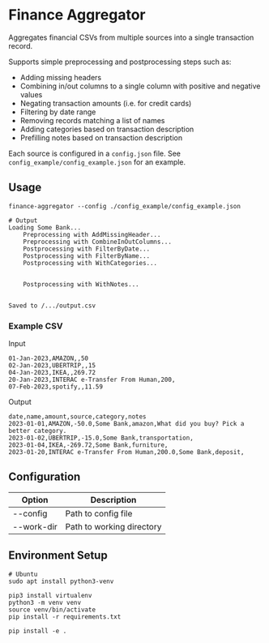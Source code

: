 # Finance Aggregator

Aggregates financial CSVs from multiple sources into a single transaction record.

Supports simple preprocessing and postprocessing steps such as:
- Adding missing headers
- Combining in/out columns to a single column with positive and negative values
- Negating transaction amounts (i.e. for credit cards)
- Filtering by date range
- Removing records matching a list of names
- Adding categories based on transaction description
- Prefilling notes based on transaction description

Each source is configured in a `config.json` file. See `config_example/config_example.json` for an example.

## Usage

```
finance-aggregator --config ./config_example/config_example.json

# Output
Loading Some Bank...
	Preprocessing with AddMissingHeader...
	Preprocessing with CombineInOutColumns...
	Postprocessing with FilterByDate...
	Postprocessing with FilterByName...
	Postprocessing with WithCategories...


	Postprocessing with WithNotes...


Saved to /.../output.csv
```

### Example CSV

Input
```
01-Jan-2023,AMAZON,,50
02-Jan-2023,UBERTRIP,,15
04-Jan-2023,IKEA,,269.72
20-Jan-2023,INTERAC e-Transfer From Human,200,
07-Feb-2023,spotify,,11.59
```

Output
```
date,name,amount,source,category,notes
2023-01-01,AMAZON,-50.0,Some Bank,amazon,What did you buy? Pick a better category. 
2023-01-02,UBERTRIP,-15.0,Some Bank,transportation,
2023-01-04,IKEA,-269.72,Some Bank,furniture,
2023-01-20,INTERAC e-Transfer From Human,200.0,Some Bank,deposit,
```

## Configuration
| Option | Description |
| --- | --- |
|--config|Path to config file|
|--work-dir|Path to working directory|

## Environment Setup

```
# Ubuntu
sudo apt install python3-venv

pip3 install virtualenv
python3 -m venv venv
source venv/bin/activate
pip install -r requirements.txt

pip install -e .
```
